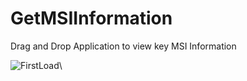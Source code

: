 # GetMSIInformation
Drag and Drop Application to view key MSI Information

 ![FirstLoad](https://raw.githubusercontent.com/MichaelEscamilla/GetMSIInformation/blob/main/Images/Application_FirstLoad.png)\
